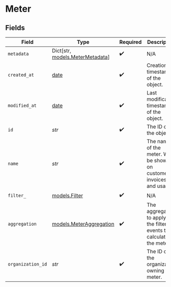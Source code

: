 # Meter


## Fields

| Field                                                                   | Type                                                                    | Required                                                                | Description                                                             |
| ----------------------------------------------------------------------- | ----------------------------------------------------------------------- | ----------------------------------------------------------------------- | ----------------------------------------------------------------------- |
| `metadata`                                                              | Dict[str, [models.MeterMetadata](../models/metermetadata.md)]           | :heavy_check_mark:                                                      | N/A                                                                     |
| `created_at`                                                            | [date](https://docs.python.org/3/library/datetime.html#date-objects)    | :heavy_check_mark:                                                      | Creation timestamp of the object.                                       |
| `modified_at`                                                           | [date](https://docs.python.org/3/library/datetime.html#date-objects)    | :heavy_check_mark:                                                      | Last modification timestamp of the object.                              |
| `id`                                                                    | *str*                                                                   | :heavy_check_mark:                                                      | The ID of the object.                                                   |
| `name`                                                                  | *str*                                                                   | :heavy_check_mark:                                                      | The name of the meter. Will be shown on customer's invoices and usage.  |
| `filter_`                                                               | [models.Filter](../models/filter_.md)                                   | :heavy_check_mark:                                                      | N/A                                                                     |
| `aggregation`                                                           | [models.MeterAggregation](../models/meteraggregation.md)                | :heavy_check_mark:                                                      | The aggregation to apply on the filtered events to calculate the meter. |
| `organization_id`                                                       | *str*                                                                   | :heavy_check_mark:                                                      | The ID of the organization owning the meter.                            |